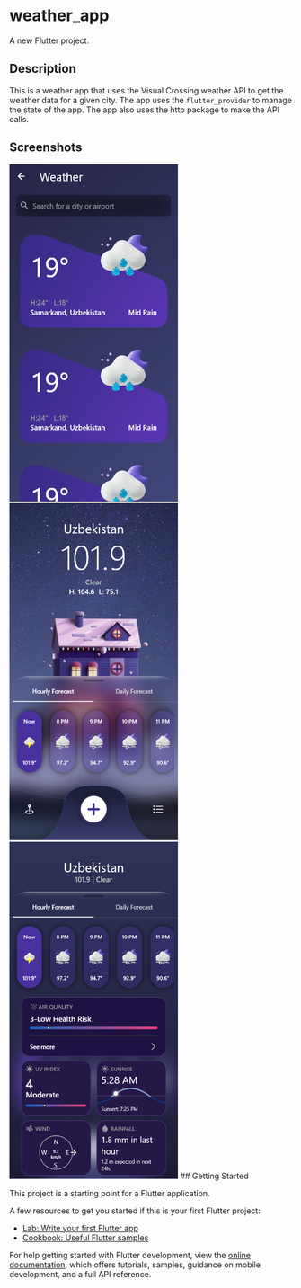 # weather_app

A new Flutter project.

## Description

This is a weather app that uses the Visual Crossing weather API to get the weather data for a given city. The app uses the `flutter_provider` to manage the state of the app. The app also uses the http package to make the API calls.

## Screenshots

<img src="flutter_02.png" width="300" height="600">
<img src="flutter_01.png" width="300" height="600">
<img src="flutter_03.png" width="300" height="600">
## Getting Started

This project is a starting point for a Flutter application.

A few resources to get you started if this is your first Flutter project:

- [Lab: Write your first Flutter app](https://docs.flutter.dev/get-started/codelab)
- [Cookbook: Useful Flutter samples](https://docs.flutter.dev/cookbook)

For help getting started with Flutter development, view the
[online documentation](https://docs.flutter.dev/), which offers tutorials,
samples, guidance on mobile development, and a full API reference.
